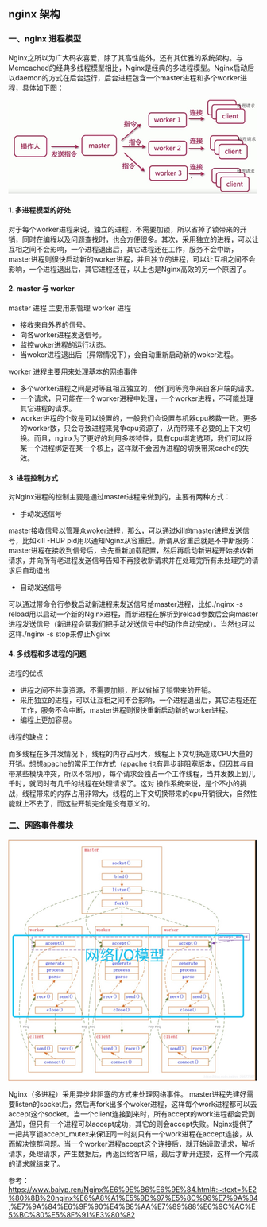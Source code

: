 ## nginx 架构

### 一、nginx 进程模型

 Nginx之所以为广大码农喜爱，除了其高性能外，还有其优雅的系统架构。与Memcached的经典多线程模型相比，Nginx是经典的多进程模型。Nginx启动后以daemon的方式在后台运行，后台进程包含一个master进程和多个worker进程，具体如下图：

<img src="./image/多进程模型.jpg" style="zoom:50%;" />

#### 1. 多进程模型的好处

 对于每个worker进程来说，独立的进程，不需要加锁，所以省掉了锁带来的开销，同时在编程以及问题查找时，也会方便很多。其次，采用独立的进程，可以让互相之间不会影响，一个进程退出后，其它进程还在工作，服务不会中断，master进程则很快启动新的worker进程，并且独立的进程，可以让互相之间不会影响，一个进程退出后，其它进程还在，以上也是Nginx高效的另一个原因了。

#### 2. master 与 worker

master 进程 主要用来管理 worker 进程

- 接收来自外界的信号。
- 向各worker进程发送信号。
- 监控woker进程的运行状态。
- 当woker进程退出后（异常情况下），会自动重新启动新的woker进程。

worker 进程主要用来处理基本的网络事件

- 多个worker进程之间是对等且相互独立的，他们同等竞争来自客户端的请求。
- 一个请求，只可能在一个worker进程中处理，一个worker进程，不可能处理其它进程的请求。
- worker进程的个数是可以设置的，一般我们会设置与机器cpu核数一致。更多的worker数，只会导致进程来竞争cpu资源了，从而带来不必要的上下文切换。而且，nginx为了更好的利用多核特性，具有cpu绑定选项，我们可以将某一个进程绑定在某一个核上，这样就不会因为进程的切换带来cache的失效。

#### 3. 进程控制方式

对Nginx进程的控制主要是通过master进程来做到的，主要有两种方式：

- 手动发送信号

master接收信号以管理众woker进程，那么，可以通过kill向master进程发送信号，比如kill -HUP pid用以通知Nginx从容重启。所谓从容重启就是不中断服务：master进程在接收到信号后，会先重新加载配置，然后再启动新进程开始接收新请求，并向所有老进程发送信号告知不再接收新请求并在处理完所有未处理完的请求后自动退出

- 自动发送信号

可以通过带命令行参数启动新进程来发送信号给master进程，比如./nginx -s reload用以启动一个新的Nginx进程，而新进程在解析到reload参数后会向master进程发送信号（新进程会帮我们把手动发送信号中的动作自动完成）。当然也可以这样./nginx -s stop来停止Nginx

#### 4. 多线程和多进程的问题

进程的优点

- 进程之间不共享资源，不需要加锁，所以省掉了锁带来的开销。
- 采用独立的进程，可以让互相之间不会影响，一个进程退出后，其它进程还在工作，服务不会中断，master进程则很快重新启动新的worker进程。
- 编程上更加容易。

线程的缺点：

 而多线程在多并发情况下，线程的内存占用大，线程上下文切换造成CPU大量的开销。想想apache的常用工作方式（apache 也有异步非阻塞版本，但因其与自带某些模块冲突，所以不常用），每个请求会独占一个工作线程，当并发数上到几千时，就同时有几千的线程在处理请求了。这对 操作系统来说，是个不小的挑战，线程带来的内存占用非常大，线程的上下文切换带来的cpu开销很大，自然性能就上不去了，而这些开销完全是没有意义的。

### 二、网路事件模块

<img src="./image/网络IO模型.jpg" style="zoom:50%;" />

Nginx（多进程）采用异步非阻塞的方式来处理网络事件。 master进程先建好需要listen的socket后，然后再fork出多个woker进程，这样每个work进程都可以去accept这个socket。当一个client连接到来时，所有accept的work进程都会受到通知，但只有一个进程可以accept成功，其它的则会accept失败。Nginx提供了一把共享锁accept_mutex来保证同一时刻只有一个work进程在accept连接，从而解决惊群问题。当一个worker进程accept这个连接后，就开始读取请求，解析请求，处理请求，产生数据后，再返回给客户端，最后才断开连接，这样一个完成的请求就结束了。



参考：https://www.baiyp.ren/Nginx%E6%9E%B6%E6%9E%84.html#:~:text=%E2%80%8B%20nginx%E6%A8%A1%E5%9D%97%E5%8C%96%E7%9A%84,%E7%9A%84%E6%9F%90%E4%B8%AA%E7%89%88%E6%9C%AC%E5%BC%80%E5%8F%91%E3%80%82































